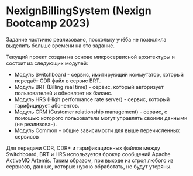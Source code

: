 # NexignBillingSystem (Nexign Bootcamp 2023)

Задание частично реализовано, поскольку учёба не позволила выделить больше времени на это задание.

Текущий проект создан на основе микросервисной архитектуры и состоит из следующих модулей:
* Модуль Switchboard - сервис, имитирующий коммутатор, который передаёт CDR файл в сервис BRT.
* Модуль BRT (Billing real time) - сервис, который авторизует пользователей и обновляет их баланс.
* Модуль HRS (High performance rate server) - сервис, который тарифицирует абонентов.
* Модуль CRM (Customer relationship management) - сервис, с помощью которого пользователи могут управлять своими данными (не реализован).
* Модуль Common - общие зависимости для выше перечисленных сервисов

Для передачи CDR, CDR+ и тарификационных файлов между Switchboard, BRT и HRS используется брокер сообщений Apache ActiveMQ Artemis.
Таким образом, при выходе из строя любого из сервисов, данные, которые нужно обработать, не будут утеряны.
